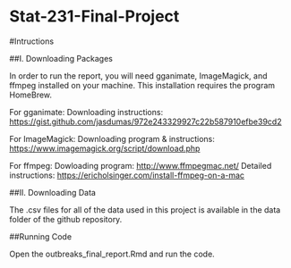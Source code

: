 # Stat-231-Final-Project

#Intructions

##I. Downloading Packages

In order to run the report, you will need gganimate, ImageMagick, and ffmpeg installed on your machine. This installation requires the program HomeBrew. 

For gganimate:
  Downloading instructions: https://gist.github.com/jasdumas/972e243329927c22b587910efbe39cd2
  
For ImageMagick:
  Downloading program & instructions: https://www.imagemagick.org/script/download.php

For ffmpeg: 
  Dowloading program: http://www.ffmpegmac.net/
  Detailed instructions: https://ericholsinger.com/install-ffmpeg-on-a-mac
  
##II. Downloading Data

The .csv files for all of the data used in this project is available in the data folder of the github repository.

##Running Code

Open the outbreaks_final_report.Rmd and run the code. 